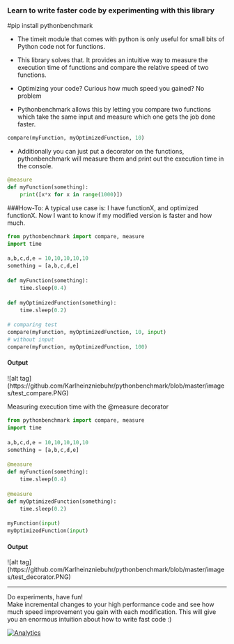 ### Learn to write faster code by experimenting with this library 

#pip install pythonbenchmark  
- The timeit module that comes with python is only useful for small bits of Python code not for functions.

- This library solves that. It provides an intuitive way to measure the execution time of functions and compare the relative speed of two functions.

- Optimizing your code? Curious how much speed you gained? No problem

- Pythonbenchmark allows this by letting you compare two functions which take the same input and measure which one gets the job done faster.
```python
compare(myFunction, myOptimizedFunction, 10)
```
- Additionally you can just put a decorator on the functions, pythonbenchmark will measure them and print out the execution time in the console.
```python
@measure
def myFunction(something):
    print([x*x for x in range(1000)])
```

###How-To:
A typical use case is: I have functionX, and optimized functionX. Now I want to know if my modified version is faster and how much.

```python
from pythonbenchmark import compare, measure
import time

a,b,c,d,e = 10,10,10,10,10
something = [a,b,c,d,e]

def myFunction(something):
	time.sleep(0.4)

def myOptimizedFunction(something):
	time.sleep(0.2)

# comparing test
compare(myFunction, myOptimizedFunction, 10, input)
# without input
compare(myFunction, myOptimizedFunction, 100)
```

<h4>Output</h4>
![alt tag](https://github.com/Karlheinzniebuhr/pythonbenchmark/blob/master/images/test_compare.PNG)


Measuring execution time with the @measure decorator
```python
from pythonbenchmark import compare, measure
import time

a,b,c,d,e = 10,10,10,10,10
something = [a,b,c,d,e]

@measure
def myFunction(something):
	time.sleep(0.4)

@measure
def myOptimizedFunction(something):
	time.sleep(0.2)

myFunction(input)
myOptimizedFunction(input)

```
<h4>Output</h4>
![alt tag](https://github.com/Karlheinzniebuhr/pythonbenchmark/blob/master/images/test_decorator.PNG)

<hr>

Do experiments, have fun!  
Make incremental changes to your high performance code and see how much speed improvement you gain with each modification. This will give you an enormous intuition about how to write fast code :)  



[![Analytics](https://ga-beacon.appspot.com/UA-37427094-2/Karlheinzniebuhr/pythonbenchmark/)](https://github.com/igrigorik/ga-beacon)

